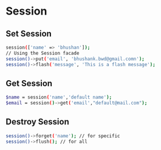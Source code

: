 # Session

## Set Session

```bash
session(['name' => 'bhushan']);
// Using the Session facade
session()->put('email', 'bhushank.bwd@gmail.comn');
session()->flash('message', 'This is a flash message');
```

## Get Session

```bash
$name = session('name','default name');
$email = session()->get('email',"default@mail.com");
```

## Destroy Session

```bash
session()->forget('name'); // for specific
session()->flush(); // for all
```
